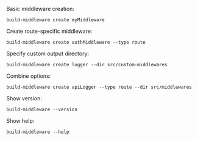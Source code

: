Basic middleware creation:

```
build-middleware create myMiddleware
```

Create route-specific middleware:

```
build-middleware create authMiddleware --type route
```


Specify custom output directory:

```
build-middleware create logger --dir src/custom-middlewares
```
Combine options:

```
build-middleware create apiLogger --type route --dir src/middlewares
```

Show version:

```
build-middleware --version
```

Show help:


```
build-middleware --help
```